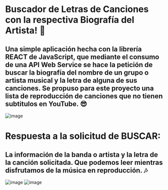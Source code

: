 # Buscador de Letras de Canciones con la respectiva Biografía del Artista! :microphone: 
## Una simple aplicación hecha con la librería REACT de JavaScript, que mediante el consumo de una API Web Service se hace la petición de buscar la biografía del nombre de un grupo o artista musical y la letra de alguna de sus canciones. Se propuso para este proyecto una lista de reproducción de canciones que no tienen subtitulos en YouTube. :sunglasses:  

![image](https://user-images.githubusercontent.com/53632260/176991313-c6f5873f-c882-4b65-9155-ba6c56bd00e0.png)

# Respuesta a la solicitud de BUSCAR:
## La información de la banda o artista y la letra de la canción solicitada. Que podemos leer mientras disfrutamos de la música en reproducción. :notes:

![image](https://user-images.githubusercontent.com/53632260/176991636-0bd93e2b-4fca-44f7-9e78-2397795e6d58.png)
![image](https://user-images.githubusercontent.com/53632260/176991868-8b2d23f2-44c9-46f6-8bc0-6750001dfd83.png)


